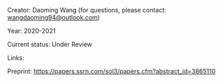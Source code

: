 Creator: Daoming Wang (for questions, please contact: wangdaoming94@outlook.com)

Year: 2020-2021

Current status: Under Review

Links:

Preprint: https://papers.ssrn.com/sol3/papers.cfm?abstract_id=3865110

